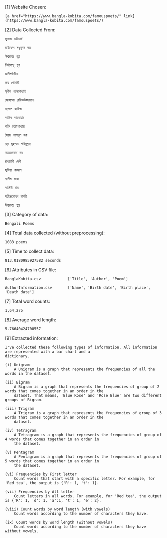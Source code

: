 [1] Website Chosen:

    [a href="https://www.bangla-kobita.com/famouspoets/" link](https://www.bangla-kobita.com/famouspoets/)


[2] Data Collected From:

    সুকান্ত ভট্টাচার্য
    
    মাইকেল মধুসূদন দত্ত
    
    ঈশ্বরচন্দ্র গুপ্ত
    
    নির্মলেন্দু গুণ
    
    জসীমউদ্দীন
    
    জয় গোস্বামী
    
    সুনীল গঙ্গোপাধ্যায়
    
    মোহাম্মদ রফিকউজ্জামান
    
    হেলাল হাফিজ
    
    আবিদ আনোয়ার
    
    শক্তি চট্টোপাধ্যায়
    
    সৈয়দ শামসুল হক
    
    রুদ্র মুহম্মদ শহিদুল্লাহ
    
    সত্যেন্দ্রনাথ দত্ত
    
    রাধারানী দেবী
    
    সুফিয়া কামাল
    
    অসীম সাহা
    
    কামিনী রায়
    
    যতীন্দ্রমোহন বাগচী
    
    ঈশ্বরচন্দ্র গুপ্ত


[3] Category of data:
    
    Bengali Poems


[4] Total data collected (without preprocessing):
    
    1083 poems


[5] Time to collect data:
    
    813.0180985927582 seconds


[6] Attributes in CSV file:
    
    BanglaKobita.csv            ['Title', 'Author', 'Poem']
    
    AuthorInformation.csv       ['Name', 'Birth date', 'Birth place', 'Death date']


[7] Total word counts:
    
    1,64,275


[8] Average word length:
    
    5.76640424708557


[9] Extracted information:
    
    I've collected these following types of information. All information are represented with a bar chart and a
    dictionary.

    (i) Unigram
        A Unigram is a graph that represents the frequencies of all the words in the dataset.

    (ii) Bigram
        A Bigram is a graph that represents the frequencies of group of 2 words that comes together in an order in the
        dataset. That means, 'Blue Rose' and 'Rose Blue' are two different groups of Bigram.

    (iii) Trigram
        A Trigram is a graph that represents the frequencies of group of 3 words that comes together in an order in the
        dataset.

    (iv) Tetragram
        A Tetragram is a graph that represents the frequencies of group of 4 words that comes together in an order in
        the dataset.

    (v) Pentagram
        A Pentagram is a graph that represents the frequencies of group of 5 words that comes together in an order in
        the dataset.

    (vi) Frequencies by First letter
        Count words that start with a specific letter. For example, for 'Red tea', the output is {'R': 1, 't': 1}.

    (vii) Frequencies by All letter
        Count letters in all words. For example, for 'Red tea', the output is {'R': 1, 'd': 1, 'a':1, 't': 1, 'e': 2}.

    (viii) Count words by word length (with vowels)
        Count words according to the number of characters they have.

    (ix) Count words by word length (without vowels)
        Count words according to the number of characters they have without vowels.
